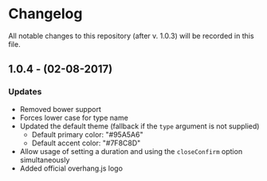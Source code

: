 # Changelog

All notable changes to this repository (after v. 1.0.3) will be recorded in this file.

## 1.0.4 - (02-08-2017)
### Updates

- Removed bower support
- Forces lower case for type name
- Updated the default theme (fallback if the `type` argument is not supplied)
	- Default primary color: "#95A5A6"
	- Default accent color: "#7F8C8D"
- Allow usage of setting a duration and using the `closeConfirm` option simultaneously
- Added official overhang.js logo
